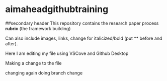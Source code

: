 # aimaheadgithubtraining

##secondary header
This repository contains the research paper process **rubric** (the framework building) 

Can also include images, links, change for italicized/bold (put ** before and after).

Here I am editing my file using VSCove and Github Desktop

Making a change to the file

changing again
doing branch change
